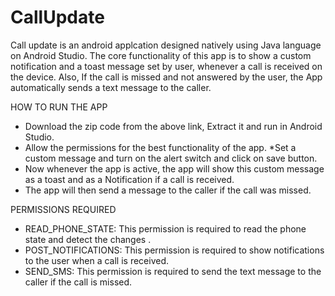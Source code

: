 # CallUpdate
Call update is an android applcation designed natively using Java language on Android Studio.
The core functionality of this app is to show a custom notification and a toast message set by user, whenever a call is received on the device.
Also, If the call is missed and not answered by the user, the App automatically sends a text message to the caller.

HOW TO RUN THE APP
* Download the zip code from the above link, Extract it and run in Android Studio.
* Allow the permissions for the best functionality of the app.
*Set a custom message and turn on the alert switch and click on save button.
* Now whenever the app is active, the app will show this custom message as a toast and as a Notification if a call is received.
* The app will then send a message to the caller if the call was missed.

PERMISSIONS REQUIRED
* READ_PHONE_STATE: This permission is required to read the phone state and detect the changes .
* POST_NOTIFICATIONS: This permission is required to show notifications to the user when a call is received.
* SEND_SMS: This permission is required to send the text message to the caller if the call is missed.
